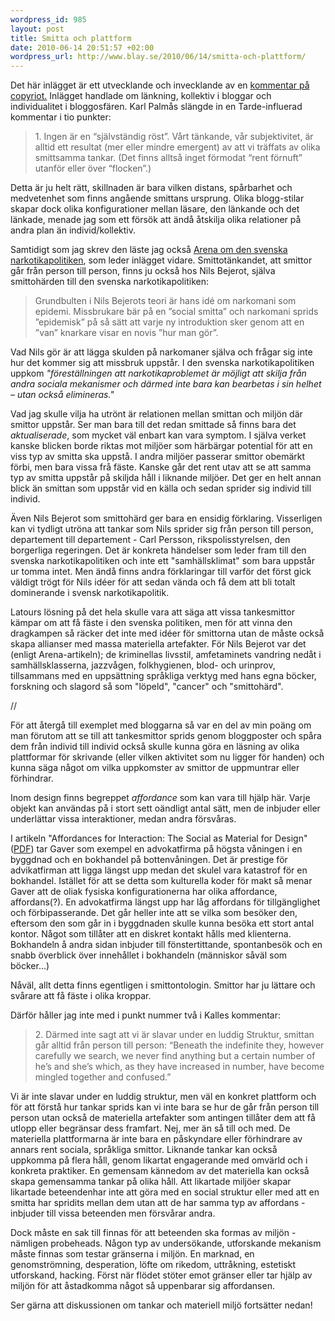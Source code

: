```yaml
--- 
wordpress_id: 985
layout: post
title: Smitta och plattform
date: 2010-06-14 20:51:57 +02:00
wordpress_url: http://www.blay.se/2010/06/14/smitta-och-plattform/
---
```

<p style="clear: both;">Det här inlägget är ett utvecklande och invecklande av en <a href="http://copyriot.se/2010/06/14/om-lankande-gang/comment-page-1/#comment-36398">kommentar på copyriot.</a> Inlägget handlade om länkning, kollektiv i bloggar och individualitet i bloggosfären. Karl Palmås slängde in en Tarde-influerad kommentar i tio punkter:</p>

<blockquote style="clear: both;">1. Ingen är en “självständig röst”. Vårt tänkande, vår subjektivitet, är alltid ett resultat (mer eller mindre emergent) av att vi träffats av olika smittsamma tankar. (Det finns alltså inget förmodat “rent förnuft” utanför eller över “flocken”.)</blockquote>
<p style="clear: both;">Detta är ju helt rätt, skillnaden är bara vilken distans, spårbarhet och medvetenhet som finns angående smittans ursprung. Olika blogg-stilar skapar dock olika konfigurationer mellan läsare, den länkande och det länkade, menade jag som ett försök att ändå åtskilja olika relationer på andra plan än individ/kollektiv.</p>
Samtidigt som jag skrev den läste jag också <a href="http://www.bokforlagetatlas.se/index.php?sid=5&amp;pid=92&amp;tid=834">Arena om den svenska narkotikapolitiken</a>, som leder inlägget vidare. Smittotänkandet, att smittor går från person till person, finns ju också hos Nils Bejerot, själva smittohärden till den svenska narkotikapolitiken:
<blockquote style="clear: both;">Grundbulten i Nils Bejerots teori är hans idé om narkomani som epidemi. Missbrukare bär på en ”social smitta” och narkomani sprids ”epidemisk” på så sätt att varje ny introduktion sker genom att en ”van” knarkare visar en novis ”hur man gör”.</blockquote>
<p style="clear: both;">Vad Nils gör är att lägga skulden på narkomaner själva och frågar sig inte hur det kommer sig att missbruk uppstår. I den svenska narkotikapolitiken uppkom <em>"föreställningen att narkotikaproblemet är möjligt att skilja från andra sociala mekanismer och därmed inte bara kan bearbetas i sin helhet – utan också elimineras."</em></p>
<p style="clear: both;">Vad jag skulle vilja ha utrönt är relationen mellan smittan och miljön där smittor uppstår. Ser man bara till det redan smittade så finns bara det <em>aktualiserade</em>, som mycket väl enbart kan vara symptom. I själva verket kanske blicken borde riktas mot miljöer som härbärgar potential för att en viss typ av smitta ska uppstå. I andra miljöer passerar smittor obemärkt förbi, men bara vissa frå fäste. Kanske går det rent utav att se att samma typ av smitta uppstår på skiljda håll i liknande miljöer. Det ger en helt annan blick än smittan som uppstår vid en källa och sedan sprider sig individ till individ.</p>
Även Nils Bejerot som smittohärd ger bara en ensidig förklaring. Visserligen kan vi tydligt utröna att tankar som Nils sprider sig från person till person, departement till departement - Carl Persson, rikspolisstyrelsen, den borgerliga regeringen. Det är konkreta händelser som leder fram till den svenska narkotikapolitiken och inte ett "samhällsklimat" som bara uppstår ur tomma intet. Men ändå finns andra förklaringar till varför det först gick väldigt trögt för Nils idéer för att sedan vända och få dem att bli totalt dominerande i svensk narkotikapolitik.
<p style="clear: both;">Latours lösning på det hela skulle vara att säga att vissa tankesmittor kämpar om att få fäste i den svenska politiken, men för att vinna den dragkampen så räcker det inte med idéer för smittorna utan de måste också skapa allianser med massa materiella artefakter. För Nils Bejerot var det (enligt Arena-artikeln); de kriminellas livsstil, amfetaminets vandring nedåt i samhällsklasserna, jazzvågen, folkhygienen, blod- och urinprov, tillsammans med en uppsättning språkliga verktyg med hans egna böcker, forskning och slagord så som "löpeld", "cancer" och "smittohärd".</p>
<p style="clear: both;">//</p>
<p style="clear: both;">För att återgå till exemplet med bloggarna så var en del av min poäng om man förutom att se till att tankesmittor sprids genom bloggposter och spåra dem från individ till individ också skulle kunna göra en läsning av olika plattformar för skrivande (eller vilken aktivitet som nu ligger för handen) och kunna säga något om vilka uppkomster av smittor de uppmuntrar eller förhindrar.</p>
<p style="clear: both;">Inom design finns begreppet <em>affordance</em> som kan vara till hjälp här. Varje objekt kan användas på i stort sett oändligt antal sätt, men de inbjuder eller underlättar vissa interaktioner, medan andra försvåras.</p>
<p style="clear: both;">I artikeln "Affordances for Interaction: The Social as Material for Design" (<a href="http://www.cs.ubc.ca/labs/spin/publications/related/gaver96.pdf">PDF</a>) tar Gaver som exempel en advokatfirma på högsta våningen i en byggdnad och en bokhandel på bottenvåningen. Det är prestige för advikatfirman att ligga längst upp medan det skulel vara katastrof för en bokhandel. Istället för att se detta som kulturella koder för makt så menar Gaver att de oliak fysiska konfigurationerna har olika affordance, affordans(?). En advokatfirma längst upp har låg affordans för tillgänglighet och förbipasserande. Det går heller inte att se vilka som besöker den, eftersom den som går in i byggdnaden skulle kunna besöka ett stort antal kontor. Något som tillåter att en diskret kontakt hålls med klienterna.
Bokhandeln å andra sidan inbjuder till fönstertittande, spontanbesök och en snabb överblick över innehållet i bokhandeln (människor såväl som böcker...)</p>
<p style="clear: both;">Nåväl, allt detta finns egentligen i smittontologin. Smittor har ju lättare och svårare att få fäste i olika kroppar.</p>
<p style="clear: both;">Därför håller jag inte med i punkt nummer två i Kalles kommentar:</p>

<blockquote style="clear: both;">2. Därmed inte sagt att vi är slavar under en luddig Struktur, smittan går alltid från person till person: “Beneath the indefinite they, however carefully we search, we never find anything but a certain number of he’s and she’s which, as they have increased in number, have become mingled together and confused.”</blockquote>
<p style="clear: both;">Vi är inte slavar under en luddig struktur, men väl en konkret plattform och för att förstå hur tankar sprids kan vi inte bara se hur de går från person till person utan också de materiella artefakter som antingen tillåter dem att få utlopp eller begränsar dess framfart. Nej, mer än så till och med. De materiella plattformarna är inte bara en påskyndare eller förhindrare av annars rent sociala, språkliga smittor. Liknande tankar kan också uppkomma på flera håll, genom likartat engagerande med omvärld och i konkreta praktiker. En gemensam kännedom av det materiella kan också skapa gemensamma tankar på olika håll. Att likartade miljöer skapar likartade beteendenhar inte att göra med en social struktur eller med att en smitta har spridits mellan dem utan att de har samma typ av affordans - inbjuder till vissa beteenden men försvårar andra.</p>
<p style="clear: both;">Dock måste en sak till finnas för att beteenden ska formas av miljön - nämligen probeheads. Någon typ av undersökande, utforskande mekanism måste finnas som testar gränserna i miljön. En marknad, en genomströmning, desperation, löfte om rikedom, uttråkning, estetiskt utforskand, hacking. Först när flödet stöter emot gränser eller tar hjälp av miljön för att åstadkomma något så uppenbarar sig affordansen.</p>
<p style="clear: both;"></p>
<p style="clear: both;">Ser gärna att diskussionen om tankar och materiell miljö fortsätter nedan!</p>
<br class="final-break" style="clear: both;" />
